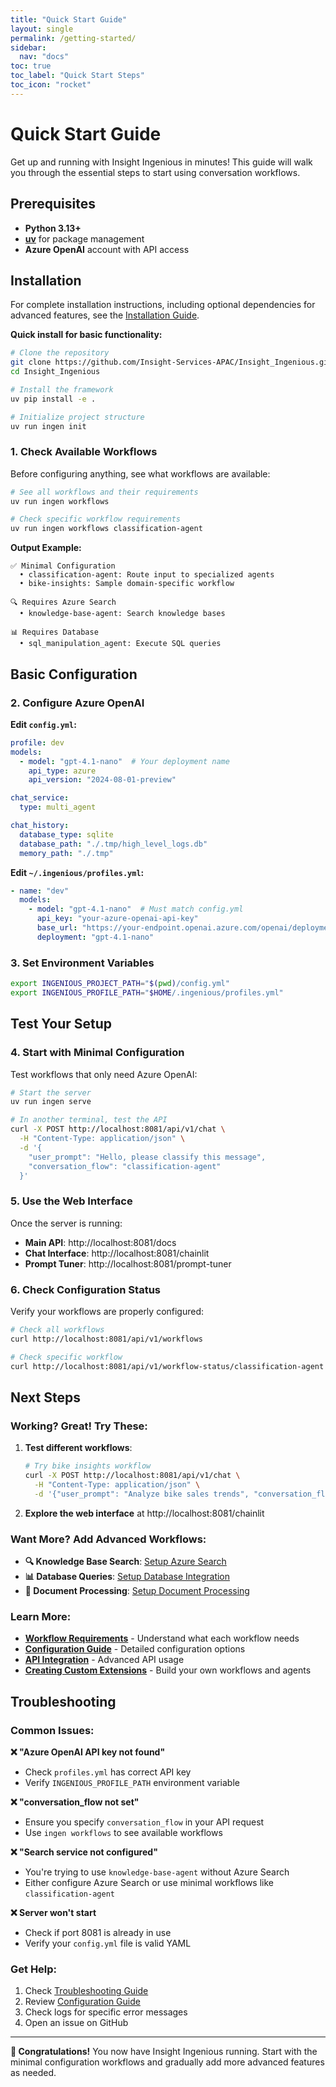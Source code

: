 ```yaml
---
title: "Quick Start Guide"
layout: single
permalink: /getting-started/
sidebar:
  nav: "docs"
toc: true
toc_label: "Quick Start Steps"
toc_icon: "rocket"
---
```


# Quick Start Guide

Get up and running with Insight Ingenious in minutes! This guide will walk you through the essential steps to start using conversation workflows.

## Prerequisites

- **Python 3.13+**
- **[uv](https://docs.astral.sh/uv/)** for package management
- **Azure OpenAI** account with API access

## Installation

For complete installation instructions, including optional dependencies for advanced features, see the [Installation Guide](./installation.md).

**Quick install for basic functionality:**

```bash
# Clone the repository
git clone https://github.com/Insight-Services-APAC/Insight_Ingenious.git
cd Insight_Ingenious

# Install the framework
uv pip install -e .

# Initialize project structure
uv run ingen init
```

### 1. Check Available Workflows

Before configuring anything, see what workflows are available:

```bash
# See all workflows and their requirements
uv run ingen workflows

# Check specific workflow requirements
uv run ingen workflows classification-agent
```

**Output Example:**
```
✅ Minimal Configuration
  • classification-agent: Route input to specialized agents
  • bike-insights: Sample domain-specific workflow

🔍 Requires Azure Search
  • knowledge-base-agent: Search knowledge bases

📊 Requires Database
  • sql_manipulation_agent: Execute SQL queries
```

## Basic Configuration

### 2. Configure Azure OpenAI

**Edit `config.yml`:**
```yaml
profile: dev
models:
  - model: "gpt-4.1-nano"  # Your deployment name
    api_type: azure
    api_version: "2024-08-01-preview"

chat_service:
  type: multi_agent

chat_history:
  database_type: sqlite
  database_path: "./.tmp/high_level_logs.db"
  memory_path: "./.tmp"
```

**Edit `~/.ingenious/profiles.yml`:**
```yaml
- name: "dev"
  models:
    - model: "gpt-4.1-nano"  # Must match config.yml
      api_key: "your-azure-openai-api-key"
      base_url: "https://your-endpoint.openai.azure.com/openai/deployments/gpt-4.1-nano/chat/completions?api-version=2024-08-01-preview"
      deployment: "gpt-4.1-nano"
```

### 3. Set Environment Variables

```bash
export INGENIOUS_PROJECT_PATH="$(pwd)/config.yml"
export INGENIOUS_PROFILE_PATH="$HOME/.ingenious/profiles.yml"
```

## Test Your Setup

### 4. Start with Minimal Configuration

Test workflows that only need Azure OpenAI:

```bash
# Start the server
uv run ingen serve

# In another terminal, test the API
curl -X POST http://localhost:8081/api/v1/chat \
  -H "Content-Type: application/json" \
  -d '{
    "user_prompt": "Hello, please classify this message",
    "conversation_flow": "classification-agent"
  }'
```

### 5. Use the Web Interface

Once the server is running:

- **Main API**: http://localhost:8081/docs
- **Chat Interface**: http://localhost:8081/chainlit
- **Prompt Tuner**: http://localhost:8081/prompt-tuner

### 6. Check Configuration Status

Verify your workflows are properly configured:

```bash
# Check all workflows
curl http://localhost:8081/api/v1/workflows

# Check specific workflow
curl http://localhost:8081/api/v1/workflow-status/classification-agent
```

## Next Steps

### Working? Great! Try These:

1. **Test different workflows**:
   ```bash
   # Try bike insights workflow
   curl -X POST http://localhost:8081/api/v1/chat \
     -H "Content-Type: application/json" \
     -d '{"user_prompt": "Analyze bike sales trends", "conversation_flow": "bike-insights"}'
   ```

2. **Explore the web interface** at http://localhost:8081/chainlit

### Want More? Add Advanced Workflows:

- **🔍 Knowledge Base Search**: [Setup Azure Search](../configuration/README.md#azure-search-services)
- **📊 Database Queries**: [Setup Database Integration](../configuration/README.md#database-configuration)
- **📄 Document Processing**: [Setup Document Processing](../guides/document-processing/)

### Learn More:

- [**Workflow Requirements**](../workflows/README.md) - Understand what each workflow needs
- [**Configuration Guide**](../configuration/README.md) - Detailed configuration options
- [**API Integration**](../guides/api-integration.md) - Advanced API usage
- [**Creating Custom Extensions**](../extensions/README.md) - Build your own workflows and agents

## Troubleshooting

### Common Issues:

**❌ "Azure OpenAI API key not found"**
- Check `profiles.yml` has correct API key
- Verify `INGENIOUS_PROFILE_PATH` environment variable

**❌ "conversation_flow not set"**
- Ensure you specify `conversation_flow` in your API request
- Use `ingen workflows` to see available workflows

**❌ "Search service not configured"**
- You're trying to use `knowledge-base-agent` without Azure Search
- Either configure Azure Search or use minimal workflows like `classification-agent`

**❌ Server won't start**
- Check if port 8081 is already in use
- Verify your `config.yml` file is valid YAML

### Get Help:

1. Check [Troubleshooting Guide](troubleshooting.md)
2. Review [Configuration Guide](../configuration/README.md)
3. Check logs for specific error messages
4. Open an issue on GitHub

---

**🎉 Congratulations!** You now have Insight Ingenious running. Start with the minimal configuration workflows and gradually add more advanced features as needed.
